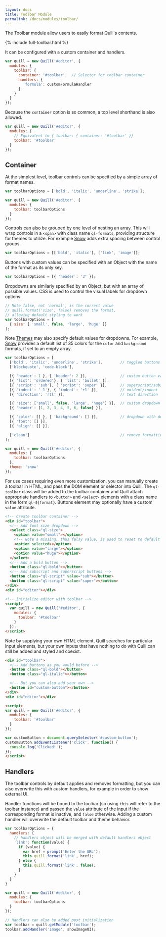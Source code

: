 ```yaml
---
layout: docs
title: Toolbar Module
permalink: /docs/modules/toolbar/
---
```

<!-- head -->
<link href="{{ site.cdn }}{{ site.version }}/quill.snow.css" rel="stylesheet">
<!-- head -->

The Toolbar module allow users to easily format Quill's contents.

<div class="quill-wrapper">
  <div id="toolbar-toolbar" class="toolbar">
  {% include full-toolbar.html %}
  </div>
  <div id="toolbar-editor" class="editor"></div>
</div>

It can be configured with a custom container and handlers.

```javascript
var quill = new Quill('#editor', {
  modules: {
    toolbar: {
      container: '#toolbar',  // Selector for toolbar container
      handlers: {
        'formula': customFormulaHandler
      }
    }
  }
});
```

Because the `container` option is so common, a top level shorthand is also allowed.

```javascript
var quill = new Quill('#editor', {
  modules: {
    // Equivalent to { toolbar: { container: '#toolbar' }}
    toolbar: '#toolbar'
  }
});
```


## Container

At the simplest level, toolbar controls can be specified by a simple array of format names.

```javascript
var toolbarOptions = ['bold', 'italic', 'underline', 'strike'];

var quill = new Quill('#editor', {
  modules: {
    toolbar: toolbarOptions
  }
});
```

Controls can also be grouped by one level of nesting an array. This will wrap controls in a `<span>` with class name `ql-formats`, providing structure for themes to utilize. For example [Snow](/docs/themes/#snow/) adds extra spacing between control groups.

```javascript
var toolbarOptions = [['bold', 'italic'], ['link', 'image']];
```

Buttons with custom values can be specified with an Object with the name of the format as its only key.

```javascript
var toolbarOptions = [{ 'header': '3' }];
```

Dropdowns are similarly specified by an Object, but with an array of possible values. CSS is used to control the visual labels for dropdown options.

```javascript
// Note false, not 'normal', is the correct value
// quill.format('size', false) removes the format,
// allowing default styling to work
var toolbarOptions = [
  { size: [ 'small', false, 'large', 'huge' ]}
];
```

Note [Themes](/docs/themes/) may also specify default values for dropdowns. For example, [Snow](/docs/themes/#snow/) provides a default list of 35 colors for the `color` and `background` formats, if set to an empty array.

```javascript
var toolbarOptions = [
  ['bold', 'italic', 'underline', 'strike'],        // toggled buttons
  ['blockquote', 'code-block'],

  [{ 'header': 1 }, { 'header': 2 }],               // custom button values
  [{ 'list': 'ordered'}, { 'list': 'bullet' }],
  [{ 'script': 'sub'}, { 'script': 'super' }],      // superscript/subscript
  [{ 'indent': '-1'}, { 'indent': '+1' }],          // outdent/indent
  [{ 'direction': 'rtl' }],                         // text direction

  [{ 'size': ['small', false, 'large', 'huge'] }],  // custom dropdown
  [{ 'header': [1, 2, 3, 4, 5, 6, false] }],

  [{ 'color': [] }, { 'background': [] }],          // dropdown with defaults from theme
  [{ 'font': [] }],
  [{ 'align': [] }],

  ['clean']                                         // remove formatting button
];

var quill = new Quill('#editor', {
  modules: {
    toolbar: toolbarOptions
  },
  theme: 'snow'
});
```

For use cases requiring even more customization, you can manually create a toolbar in HTML, and pass the DOM element or selector into Quill. The `ql-toolbar` class will be added to the toolbar container and Quill attach appropriate handlers to `<button>` and `<select>` elements with a class name in the form `ql-${format}`. Buttons element may optionally have a custom `value` attribute.

```html
<!-- Create toolbar container -->
<div id="toolbar">
  <!-- Add font size dropdown -->
  <select class="ql-size">
    <option value="small"></option>
    <!-- Note a missing, thus falsy value, is used to reset to default -->
    <option selected></option>
    <option value="large"></option>
    <option value="huge"></option>
  </select>
  <!-- Add a bold button -->
  <button class="ql-bold"></button>
  <!-- Add subscript and superscript buttons -->
  <button class="ql-script" value="sub"></button>
  <button class="ql-script" value="super"></button>
</div>
<div id="editor"></div>

<!-- Initialize editor with toolbar -->
<script>
  var quill = new Quill('#editor', {
    modules: {
      toolbar: '#toolbar'
    }
  });
</script>
```

Note by supplying your own HTML element, Quill searches for particular input elements, but your own inputs that have nothing to do with Quill can still be added and styled and coexist.

```html
<div id="toolbar">
  <!-- Add buttons as you would before -->
  <button class="ql-bold"></button>
  <button class="ql-italic"></button>

  <!-- But you can also add your own -->
  <button id="custom-button"></button>
</div>
<div id="editor"></div>

<script>
var quill = new Quill('#editor', {
  modules: {
    toolbar: '#toolbar'
  }
});

var customButton = document.querySelector('#custom-button');
customButton.addEventListener('click', function() {
  console.log('Clicked!');
});
</script>
```


## Handlers

The toolbar controls by default applies and removes formatting, but you can also overwrite this with custom handlers, for example in order to show external UI.

Handler functions will be bound to the toolbar (so using `this` will refer to the toolbar instance) and passed the `value` attribute of the input if the corresponding format is inactive, and `false` otherwise. Adding a custom handler will overwrite the default toolbar and theme behavior.

```javascript
var toolbarOptions = {
  handlers: {
    // handlers object will be merged with default handlers object
    'link': function(value) {
      if (value) {
        var href = prompt('Enter the URL');
        this.quill.format('link', href);
      } else {
        this.quill.format('link', false);
      }
    }
  }
}

var quill = new Quill('#editor', {
  modules: {
    toolbar: toolbarOptions
  }
});

// Handlers can also be added post initialization
var toolbar = quill.getModule('toolbar');
toolbar.addHandler('image', showImageUI);
```

<!-- script -->
<script src="{{site.cdn}}{{site.version}}/{{site.quill}}"></script>
<script>
  var quill = new Quill('#toolbar-editor', {
    modules: {
      toolbar: { container: '#toolbar-toolbar' }
    },
    theme: 'snow'
  });
</script>
<!-- script -->

